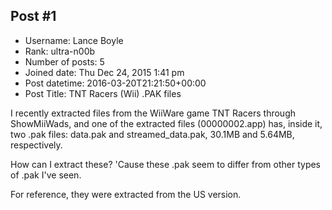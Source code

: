 ## Post #1
- Username: Lance Boyle
- Rank: ultra-n00b
- Number of posts: 5
- Joined date: Thu Dec 24, 2015 1:41 pm
- Post datetime: 2016-03-20T21:21:50+00:00
- Post Title: TNT Racers (Wii) .PAK files

I recently extracted files from the WiiWare game TNT Racers through ShowMiiWads, and one of the extracted files (00000002.app) has, inside it, two .pak files: data.pak and streamed_data.pak, 30.1MB and 5.64MB, respectively.

How can I extract these? 'Cause these .pak seem to differ from other types of .pak I've seen.

For reference, they were extracted from the US version.
